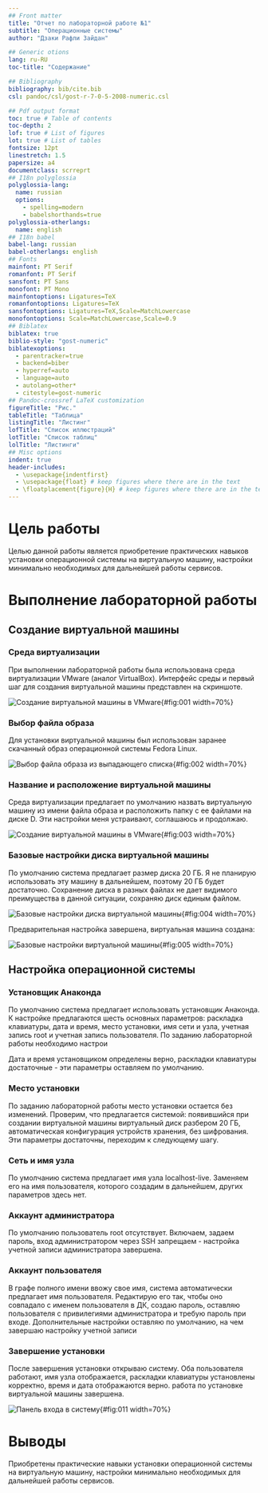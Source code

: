 ```yaml
---
## Front matter
title: "Отчет по лабораторной работе №1"
subtitle: "Операционные системы"
author: "Дзаки Рафли Зайдан"

## Generic otions
lang: ru-RU
toc-title: "Содержание"

## Bibliography
bibliography: bib/cite.bib
csl: pandoc/csl/gost-r-7-0-5-2008-numeric.csl

## Pdf output format
toc: true # Table of contents
toc-depth: 2
lof: true # List of figures
lot: true # List of tables
fontsize: 12pt
linestretch: 1.5
papersize: a4
documentclass: scrreprt
## I18n polyglossia
polyglossia-lang:
  name: russian
  options:
	- spelling=modern
	- babelshorthands=true
polyglossia-otherlangs:
  name: english
## I18n babel
babel-lang: russian
babel-otherlangs: english
## Fonts
mainfont: PT Serif
romanfont: PT Serif
sansfont: PT Sans
monofont: PT Mono
mainfontoptions: Ligatures=TeX
romanfontoptions: Ligatures=TeX
sansfontoptions: Ligatures=TeX,Scale=MatchLowercase
monofontoptions: Scale=MatchLowercase,Scale=0.9
## Biblatex
biblatex: true
biblio-style: "gost-numeric"
biblatexoptions:
  - parentracker=true
  - backend=biber
  - hyperref=auto
  - language=auto
  - autolang=other*
  - citestyle=gost-numeric
## Pandoc-crossref LaTeX customization
figureTitle: "Рис."
tableTitle: "Таблица"
listingTitle: "Листинг"
lofTitle: "Список иллюстраций"
lotTitle: "Список таблиц"
lolTitle: "Листинги"
## Misc options
indent: true
header-includes:
  - \usepackage{indentfirst}
  - \usepackage{float} # keep figures where there are in the text
  - \floatplacement{figure}{H} # keep figures where there are in the text
---
```


# Цель работы

Целью данной работы является приобретение практических навыков установки операционной системы на виртуальную машину, настройки минимально необходимых для дальнейшей работы сервисов.

# Выполнение лабораторной работы

## Создание виртуальной машины

### Среда виртуализации

При выполнении лабораторной работы была использована среда виртуализации VMware (аналог VirtualBox). Интерфейс среды и первый шаг для создания виртуальной машины представлен на скриншоте.

![Создание виртуальной машины в VMware](image/1.jpg){#fig:001 width=70%}

### Выбор файла образа

Для установки виртуальной машины был использован заранее скачанный образ операционной системы Fedora Linux.

![Выбор файла образа из выпадающего списка](image/2.jpg){#fig:002 width=70%}

### Название и расположение виртуальной машины

Среда виртуализации предлагает по умолчанию назвать виртуальную машину из имени файла образа и расположить папку с ее файлами на диске D. Эти настройки меня устраивают, соглашаюсь и продолжаю.

![Создание виртуальной машины в VMware](image/3.jpg){#fig:003 width=70%}

### Базовые настройки диска виртуальной машины

По умолчанию система предлагает размер диска 20 ГБ. Я не планирую использовать эту машину в дальнейшем, поэтому 20 ГБ будет достаточно. Сохранение диска в разных файлах не дает видимого преимущества в данной ситуации, сохраняю диск единым файлом. 

![Базовые настройки диска виртуальной машины](image/4.jpg){#fig:004 width=70%}

Предварительная настройка завершена, виртуальная машина создана:

![Базовые настройки виртуальной машины](image/5.jpg){#fig:005 width=70%}

## Настройка операционной системы

### Установщик Анаконда

По умолчанию система предлагает использовать установщик Анаконда. К настройке предлагаются шесть основных параметров: раскладка клавиатуры, дата и время, место установки, имя сети и узла, учетная запись root и учетная запись пользователя. По заданию лабораторной работы необходимо настрои

Дата и время установщиком определены верно, раскладки клавиатуры достаточные - эти параметры оставляем по умолчанию.

### Место установки

По заданию лабораторной работы место установки остается без изменений. Проверим, что предлагается системой: появившийся при создании виртуальной машины виртуальный диск разбером 20 ГБ, автоматическая конфигурация устройств хранения, без шифрования. Эти параметры достаточны, переходим к следующему шагу.

### Сеть и имя узла

По умолчанию система предлагает имя узла localhost-live. Заменяем его на имя пользователя, которого создадим в дальнейшем, других параметров здесь нет.

### Аккаунт администратора

По умолчанию пользователь root отсутствует. Включаем, задаем пароль, вход администратором через SSH запрещаем - настройка учетной записи администратора завершена. 

### Аккаунт пользователя

В графе полного имени ввожу свое имя, система автоматически предлагает имя пользователя. Редактирую его так, чтобы оно совпадало с именем пользователя в ДК, создаю пароль, оставляю пользователя с привилегиями администратора и требую пароль при входе. Дополнительные настройки оставляю по умолчанию, на чем завершаю настройку учетной записи

### Завершение установки

После завершения установки открываю систему. Оба пользователя работают, имя узла отображается, раскладки клавиатуры установлены корректно, время и дата отображаются верно. работа по установке виртуальной машины завершена.

![Панель входа в систему](image/6.jpg){#fig:011 width=70%}

# Выводы
Приобретены  практические навыки установки операционной системы на виртуальную машину, настройки минимально необходимых для дальнейшей работы сервисов.
